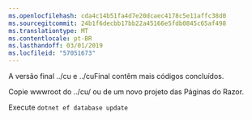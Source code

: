 ```yaml
---
ms.openlocfilehash: cda4c14b51fa4d7e20dcaec4178c5e11affc38d0
ms.sourcegitcommit: 24b1f6decbb17bb22a45166e5fdb0845c65af498
ms.translationtype: MT
ms.contentlocale: pt-BR
ms.lasthandoff: 03/01/2019
ms.locfileid: "57051673"
---
```

A versão final ../cu e ../cuFinal contêm mais códigos concluídos.

Copie wwwroot do ../cu/ ou de um novo projeto das Páginas do Razor.

Execute `dotnet ef database update`
